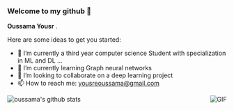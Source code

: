 ### Welcome to my github 👋


**Oussama Yousr** .

Here are some ideas to get you started:

- 🔭 I’m currently a third year computer science Student with specialization in ML and DL  ...
- 🌱 I’m currently learning Graph neural networks 
- 👯 I’m looking to collaborate on a deep learning project
- 📫 How to reach me: yousreoussama@gmail.com
 <img align="right" alt="GIF" src="https://i.pinimg.com/originals/e4/26/70/e426702edf874b181aced1e2fa5c6cde.gif" />

![oussama's github stats](https://github-readme-stats.vercel.app/api?username=oussamayousre&show_icons=true&theme=radical)
